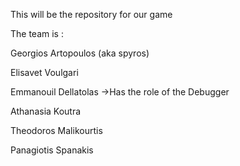 This will be the repository for our game 

The team is :

Georgios Artopoulos (aka spyros)

Elisavet Voulgari

Emmanouil Dellatolas ->Has the role of the Debugger 

Athanasia Koutra

Theodoros Malikourtis

Panagiotis Spanakis


